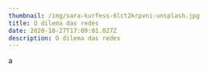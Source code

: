 ```yaml
---
thumbnail: /img/sara-kurfess-6lct2krpvni-unsplash.jpg
title: O dilema das redes
date: 2020-10-27T17:09:01.027Z
description: O dilema das redes
---
```

a